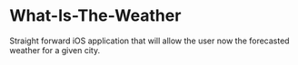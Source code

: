 # What-Is-The-Weather
Straight forward iOS application that will allow the user now the forecasted weather for a given city.
